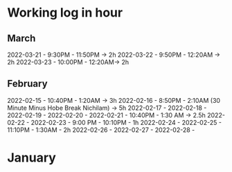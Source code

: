 # Working log in hour
## March
2022-03-21 - 9:30PM -  11:50PM -> 2h
2022-03-22 - 9:50PM -  12:20AM -> 2h
2022-03-23 - 10:00PM -   12:20AM-> 2h



## February
2022-02-15 - 10:40PM - 1:20AM -> 3h
2022-02-16 - 8:50PM - 2:10AM (30 Minute Minus Hobe Break Nichilam) -> 5h
2022-02-17 - 
2022-02-18 - 
2022-02-19 - 
2022-02-20 - 
2022-02-21 - 10:40PM - 1:30 AM -> 2.5h
2022-02-22 - 
2022-02-23 - 9:00 PM - 10:10PM - 1h
2022-02-24 - 
2022-02-25 - 11:10PM - 1:30AM - 2h
2022-02-26 - 
2022-02-27 - 
2022-02-28 - 

# January